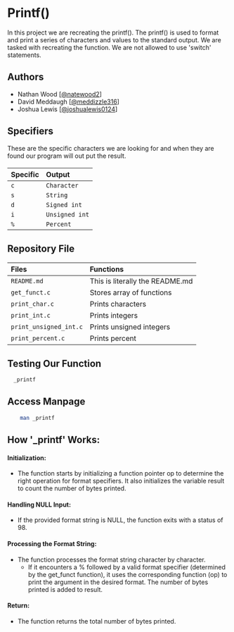 # Printf()

In this project we are recreating the printf(). The printf() is used to format and print a series of characters and values to the standard output. We are tasked with recreating the function. We are not allowed to use 'switch' statements. 


## Authors

- Nathan Wood [[@natewood2](https://www.github.com/natewood2)]
- David Meddaugh [[@meddizzle316](https://www.github.com/meddizzle316)]
- Joshua Lewis [[@joshualewis0124](https://www.github.com/joshualewis0124)]

## Specifiers
These are the specific characters we are looking for and when they are found our program will out put the result.
#### 
| Specific | Output    |
| :-------- | :------- |
| `c` | `Character` | 
|  `s`|  `String` |
|`d`|  `Signed int` |
|`i`|`Unsigned int`|
| `%`| `Percent` |


## Repository File

####
| Files | Functions |
| :----- | :------- |
|   `README.md`     |This is literally the README.md   |
|    `get_funct.c`  |  Stores array of functions |
|   `print_char.c` | Prints characters |
| `print_int.c` | Prints integers |
| `print_unsigned_int.c` | Prints unsigned integers|
| `print_percent.c` | Prints percent|

## Testing Our Function



```bash
  _printf
```
## Access Manpage
```bash
    man _printf
```

## How '_printf' Works:

#### Initialization:

- The function starts by initializing a function pointer op to determine the right operation for format specifiers. It also initializes the variable result to count the number of bytes printed.

#### Handling NULL Input:

- If the provided format string is NULL, the function exits with a status of 98.

#### Processing the Format String: 

- The function processes the format string character by character. 
  - If it encounters a % followed by a valid format specifier (determined by the get_funct function), it uses the corresponding function (op) to print the argument in the desired format. The number of bytes printed is added to result.

#### Return:
- The function returns the total number of bytes printed.
